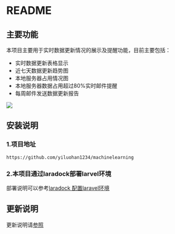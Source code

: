 # README
## 主要功能
本项目主要用于实时数据更新情况的展示及提醒功能，目前主要包括：
- 实时数据更新表格显示
- 近七天数据更新趋势图
- 本地服务器占用情况图
- 本地服务器数据占用超过80%实时邮件提醒
- 每周邮件发送数据更新报告

![](https://github.com/yiluohan1234/machinelearning/tree/master/public/Screenshot_2018_05_29.png)
## 安装说明
### 1.项目地址
```
https://github.com/yiluohan1234/machinelearning
```
### 2.本项目通过laradock部署larvel环境
部署说明可以参考[laradock 配置laravel环境](https://blog.csdn.net/yiluohan0307/article/details/80062899)
## 更新说明
更新说明请[参照](https://github.com/yiluohan1234/machinelearning/blob/master/changlog.md)

